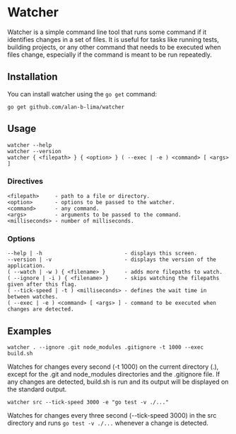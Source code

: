 # Watcher

Watcher is a simple command line tool that runs some command if it identifies changes in a set of files. It is useful for tasks like running tests, building projects, or any other command that needs to be executed when files change, especially if the command is meant to be run repeatedly.

## Installation

You can install watcher using the `go get` command:

    go get github.com/alan-b-lima/watcher

## Usage

    watcher --help
    watcher --version
    watcher { <filepath> } { <option> } ( --exec | -e ) <command> [ <args> ]

### Directives
    
    <filepath>     - path to a file or directory.
    <option>       - options to be passed to the watcher.
    <command>      - any command.
    <args>         - arguments to be passed to the command.
    <milliseconds> - number of milliseconds.

### Options

    --help | -h                          - displays this screen.
    --version | -v                       - displays the version of the application.
    ( --watch | -w ) { <filename> }      - adds more filepaths to watch.
    ( --ignore | -i ) { <filename> }     - skips watching the filepaths given after this flag.
    ( --tick-speed | -t ) <milliseconds> - defines the wait time in between watches.
    ( --exec | -e ) <command> [ <args> ] - command to be executed when changes are detected.


## Examples

    watcher . --ignore .git node_modules .gitignore -t 1000 --exec build.sh

Watches for changes every second (-t 1000) on the current directory (.), except for the .git and node_modules directories and the .gitignore file. If any changes are detected, build.sh is run and its output will be displayed on the standard output.

    watcher src --tick-speed 3000 -e "go test -v ./..."

Watches for changes every three second (--tick-speed 3000) in the src directory and runs `go test -v ./...` whenever a change is detected.